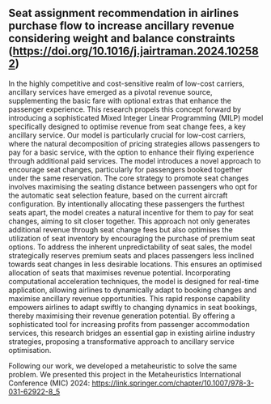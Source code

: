 ## Seat assignment recommendation in airlines purchase flow to increase ancillary revenue considering weight and balance constraints (https://doi.org/10.1016/j.jairtraman.2024.102582)
In the highly competitive and cost-sensitive realm of low-cost carriers, ancillary services have emerged as a pivotal revenue source, supplementing the basic fare with optional extras that enhance the passenger experience. This research propels this concept forward by introducing a sophisticated Mixed Integer Linear Programming (MILP) model specifically designed to optimise revenue from seat change fees, a key ancillary service. Our model is particularly crucial for low-cost carriers, where the natural decomposition of pricing strategies allows passengers to pay for a basic service, with the option to enhance their flying experience through additional paid services. The model introduces a novel approach to encourage seat changes, particularly for passengers booked together under the same reservation. The core strategy to promote seat changes involves maximising the seating distance between passengers who opt for the automatic seat selection feature, based on the current aircraft configuration. By intentionally allocating these passengers the furthest seats apart, the model creates a natural incentive for them to pay for seat changes, aiming to sit closer together. This approach not only generates additional revenue through seat change fees but also optimises the utilization of seat inventory by encouraging the purchase of premium seat options. To address the inherent unpredictability of seat sales, the model strategically reserves premium seats and places passengers less inclined towards seat changes in less desirable locations. This ensures an optimised allocation of seats that maximises revenue potential. Incorporating computational acceleration techniques, the model is designed for real-time application, allowing airlines to dynamically adapt to booking changes and maximise ancillary revenue opportunities. This rapid response capability empowers airlines to adapt swiftly to changing dynamics in seat bookings, thereby maximising their revenue generation potential. By offering a sophisticated tool for increasing profits from passenger accommodation services, this research bridges an essential gap in existing airline industry strategies, proposing a transformative approach to ancillary service optimisation.

Following our work, we developed a metaheuristic to solve the same problem. We presented this project in the Metaheuristics International Conference (MIC) 2024: https://link.springer.com/chapter/10.1007/978-3-031-62922-8_5
